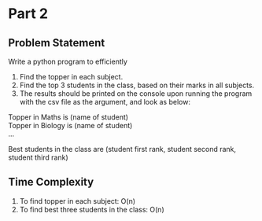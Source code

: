 # Part 2

## Problem Statement

Write a python program to efficiently
1. Find the topper in each subject.
2. Find the top 3 students in the class, based on their marks in all subjects.
3. The results should be printed on the console upon running the program with the csv file as the argument, and look as below:

Topper in Maths is (name of student)  
Topper in Biology is (name of student)  
... 

Best students in the class are (student first rank, student second rank, student third rank)

## Time Complexity
1. To find topper in each subject: O(n)
2. To find best three students in the class: O(n)
